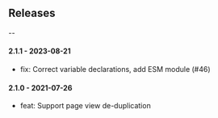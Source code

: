 ## Releases

--

#### 2.1.1 - 2023-08-21

-   fix: Correct variable declarations, add ESM module (#46)


#### 2.1.0 - 2021-07-26

-   feat: Support page view de-duplication
